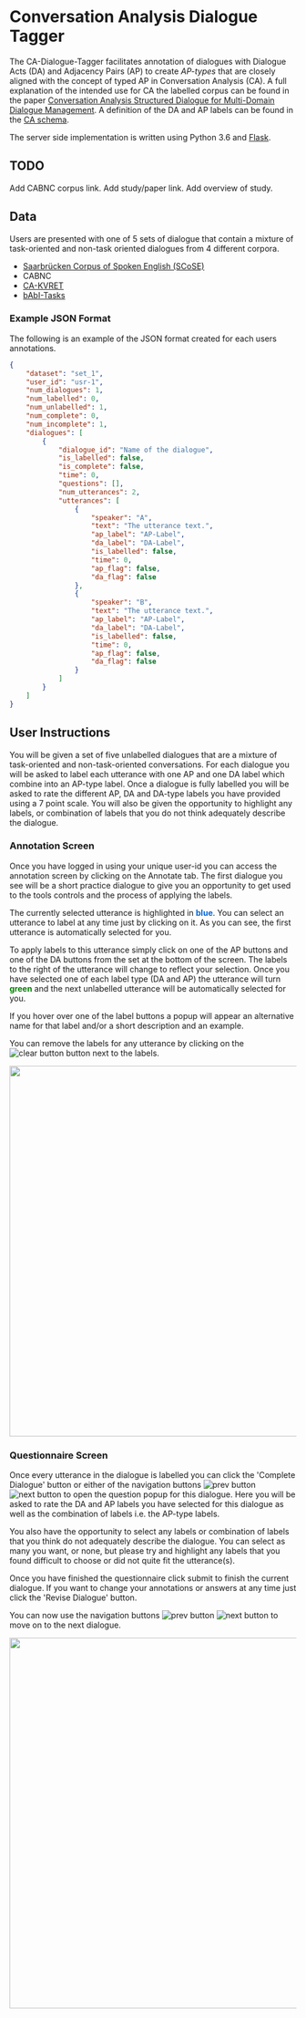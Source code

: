 # Conversation Analysis Dialogue Tagger
The CA-Dialogue-Tagger facilitates annotation of dialogues with Dialogue Acts (DA) and Adjacency Pairs (AP) to create *AP-types* 
that are closely aligned with the concept of typed AP in Conversation Analysis (CA).
A full explanation of the intended use for CA the labelled corpus can be found in the paper 
[Conversation Analysis Structured Dialogue for Multi-Domain Dialogue Management](https://www.researchgate.net/publication/329809503_Conversation_Analysis_Structured_Dialogue_for_Multi-Domain_Dialogue_Management).
A definition of the DA and AP labels can be found in the [CA schema](https://nathanduran.github.io/CA-Schema/).

The server side implementation is written using Python 3.6 and [Flask](http://flask.pocoo.org/).

## TODO
Add CABNC corpus link.
Add study/paper link.
Add overview of study.

## Data
Users are presented with one of 5 sets of dialogue that contain a mixture of task-oriented and non-task oriented dialogues
from 4 different corpora.
- [Saarbrücken Corpus of Spoken English (SCoSE)](https://github.com/NathanDuran/SCoSE-Copus)
- CABNC
- [CA-KVRET](https://github.com/NathanDuran/CA-KVRET)
- [bAbI-Tasks](https://github.com/NathanDuran/bAbI-Tasks-Corpus)

### Example JSON Format
The following is an example of the JSON format created for each users annotations.
```json
{
    "dataset": "set_1",
    "user_id": "usr-1",
    "num_dialogues": 1,
    "num_labelled": 0,
    "num_unlabelled": 1,
    "num_complete": 0,
    "num_incomplete": 1,
    "dialogues": [
        {
            "dialogue_id": "Name of the dialogue",
            "is_labelled": false,
            "is_complete": false,
            "time": 0,
            "questions": [],
            "num_utterances": 2,
            "utterances": [
                {
                    "speaker": "A",
                    "text": "The utterance text.",
                    "ap_label": "AP-Label",
                    "da_label": "DA-Label",
                    "is_labelled": false,
                    "time": 0,
                    "ap_flag": false,
                    "da_flag": false
                },
                {
                    "speaker": "B",
                    "text": "The utterance text.",
                    "ap_label": "AP-Label",
                    "da_label": "DA-Label",
                    "is_labelled": false,
                    "time": 0,
                    "ap_flag": false,
                    "da_flag": false
                }
            ]
        }
    ]
}
```

## User Instructions
You will be given a set of five unlabelled dialogues that are a mixture of task-oriented and non-task-oriented conversations.
For each dialogue you will be asked to label each utterance with one AP and one DA label which combine into an AP-type label.
Once a dialogue is fully labelled you will be asked to rate the different AP,
DA and DA-type labels you have provided using a 7 point scale.
You will also be given the opportunity to highlight any labels,
or combination of labels that you do not think adequately describe the dialogue.

### Annotation Screen
Once you have logged in using your unique user-id you can access the annotation screen by clicking on the Annotate tab.
The first dialogue you see will be a short practice dialogue to give you an opportunity to get used to the tools controls
and the process of applying the labels.  

The currently selected utterance is highlighted in <span style="color: #0366d6; font-weight: bold">blue</span>.
You can select an utterance to label at any time just by clicking on it.
As you can see, the first utterance is automatically selected for you.  

To apply labels to this utterance simply click on one of the AP buttons and one of the DA buttons from the set at the bottom of the screen.
The labels to the right of the utterance will change to reflect your selection.
Once you have selected one of each label type (DA and AP) the utterance will turn
<span style="color: green; font-weight: bold">green</span> and the next unlabelled utterance will be automatically selected for you.  

If you hover over one of the label buttons a popup will appear an alternative name for that label and/or a short description and an example.  

You can remove the labels for any utterance by clicking on the ![clear button](../static/images/delete_square.png) button next to the labels.


<p align="center">
<img src="src="../static/images/annotation_screen.png" width="1100" height="650">
</p>

### Questionnaire Screen
Once every utterance in the dialogue is labelled you can click the 'Complete Dialogue' button or either of the navigation buttons
![prev button](../static/images/prev.png) ![next button](../static/images/next.png) to open the question popup for this dialogue.
Here you will be asked to rate the DA and AP labels you have selected for this dialogue as well as the combination of labels i.e. the AP-type labels.  

You also have the opportunity to select any labels or combination of labels that you think do not adequately describe the dialogue.
You can select as many you want, or none, but please try and highlight any labels that you found difficult to choose or did not quite fit the utterance(s).  

Once you have finished the questionnaire click submit to finish the current dialogue.
If you want to change your annotations or answers at any time just click the 'Revise Dialogue' button.  

You can now use the navigation buttons ![prev button](../static/images/prev.png) ![next button](../static/images/next.png) to move on to the next dialogue.

<p align="center">
<img src="src="../static/images/questionnaire_screen.png" width="1100" height="650">
</p>


